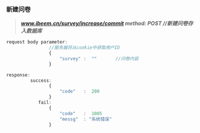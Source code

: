 ### 新建问卷

> _**www.ibeem.cn/survey/increase/commit          method: POST          //新建问卷存入数据库**_

```js
request body parameter:
                //服务器将从cookie中获取用户ID
                {
                    "survey" :  ""       //问卷内容
                }

response:
         success: 
                {
                    "code"   :  200
                }
            fail: 
                {
                    "code"   :  1005
                    "messg"  : "系统错误"
                }
```



